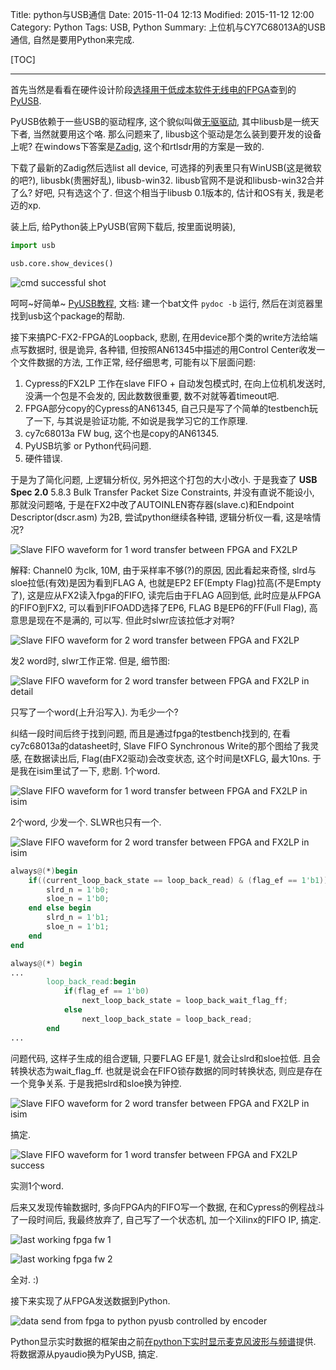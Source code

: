 Title: python与USB通信
Date: 2015-11-04 12:13
Modified: 2015-11-12 12:00
Category: Python
Tags: USB, Python
Summary: 上位机与CY7C68013A的USB通信, 自然是要用Python来完成.

[TOC]

---

首先当然是看看在硬件设计阶段[选择用于低成本软件无线电的FPGA]({filename}../Electronics/选择用于低成本软件无线电的FPGA.md)查到的[PyUSB](https://walac.github.io/pyusb/).

PyUSB依赖于一些USB的驱动程序, 这个貌似叫做[无驱驱动](http://wenku.baidu.com/view/98ebaf4a2b160b4e767fcfbe.html), 其中libusb是一统天下者, 当然就要用这个咯. 那么问题来了, libusb这个驱动是怎么装到要开发的设备上呢? 在windows下答案是[Zadig](http://zadig.akeo.ie/), 这个和rtlsdr用的方案是一致的.

下载了最新的Zadig然后选list all device, 可选择的列表里只有WinUSB(这是微软的吧?), libusbk(贵圈好乱), libusb-win32. libusb官网不是说和libusb-win32合并了么? 好吧, 只有选这个了. 但这个相当于libusb 0.1版本的, 估计和OS有关, 我是老迈的xp.

装上后, 给Python装上PyUSB(官网下载后, 按里面说明装),

```python
import usb

usb.core.show_devices()

```

![cmd successful shot][1]

呵呵~好简单~ [PyUSB教程](https://github.com/walac/pyusb/blob/master/docs/tutorial.rst), 文档: 建一个bat文件 `pydoc -b` 运行, 然后在浏览器里找到usb这个package的帮助.

接下来搞PC-FX2-FPGA的Loopback, 悲剧, 在用device那个类的write方法给端点写数据时, 很是诡异, 各种错, 但按照AN61345中描述的用Control Center收发一个文件数据的方法, 工作正常, 经仔细思考, 可能有以下层面问题:

1. Cypress的FX2LP 工作在slave FIFO + 自动发包模式时, 在向上位机机发送时, 没满一个包是不会发的, 因此数数很重要, 数不对就等着timeout吧.
2. FPGA部分copy的Cypress的AN61345, 自己只是写了个简单的testbench玩了一下, 与其说是验证功能, 不如说是我学习它的工作原理.
3. cy7c68013a FW bug, 这个也是copy的AN61345.
4. PyUSB坑爹 or Python代码问题.
5. 硬件错误.

于是为了简化问题, 上逻辑分析仪, 另外把这个打包的大小改小. 于是我查了 **USB Spec 2.0** 5.8.3 Bulk Transfer Packet Size Constraints, 并没有直说不能设小, 那就没问题咯, 于是在FX2中改了AUTOINLEN寄存器(slave.c)和Endpoint Descriptor(dscr.asm) 为2B, 尝试python继续各种错, 逻辑分析仪一看, 这是啥情况?

![Slave FIFO waveform for 1 word transfer between FPGA and FX2LP][2]

解释: Channel0 为clk, 10M, 由于采样率不够(?)的原因, 因此看起来奇怪, slrd与sloe拉低(有效)是因为看到FLAG A, 也就是EP2 EF(Empty Flag)拉高(不是Empty了), 这是应从FX2读入fpga的FIFO, 读完后由于FLAG A回到低, 此时应是从FPGA的FIFO到FX2, 可以看到FIFOADD选择了EP6, FLAG B是EP6的FF(Full Flag), 高意思是现在不是满的, 可以写. 但此时slwr应该拉低才对啊?

![Slave FIFO waveform for 2 word transfer between FPGA and FX2LP][3]

发2 word时, slwr工作正常. 但是, 细节图:

![Slave FIFO waveform for 2 word transfer between FPGA and FX2LP in detail][4]

只写了一个word(上升沿写入). 为毛少一个?

纠结一段时间后终于找到问题, 而且是通过fpga的testbench找到的, 在看cy7c68013a的datasheet时, Slave FIFO Synchronous Write的那个图给了我灵感, 在数据读出后, Flag(由FX2驱动)会改变状态, 这个时间是tXFLG, 最大10ns. 于是我在isim里试了一下, 悲剧. 1个word.

![Slave FIFO waveform for 1 word transfer between FPGA and FX2LP in isim][5]

2个word, 少发一个. SLWR也只有一个.

![Slave FIFO waveform for 2 word transfer between FPGA and FX2LP in isim][6]

```verilog
always@(*)begin
    if((current_loop_back_state == loop_back_read) & (flag_ef == 1'b1))begin
        slrd_n = 1'b0;
        sloe_n = 1'b0;
    end else begin
        slrd_n = 1'b1;
        sloe_n = 1'b1;
    end
end

always@(*) begin
...
        loop_back_read:begin
            if(flag_ef == 1'b0)
                next_loop_back_state = loop_back_wait_flag_ff;
            else
                next_loop_back_state = loop_back_read;
        end
...
```

问题代码, 这样子生成的组合逻辑, 只要FLAG EF是1, 就会让slrd和sloe拉低. 且会转换状态为wait_flag_ff. 也就是说会在FIFO锁存数据的同时转换状态, 则应是存在一个竞争关系. 于是我把slrd和sloe换为钟控.

![Slave FIFO waveform for 2 word transfer between FPGA and FX2LP in isim][7]

搞定.

![Slave FIFO waveform for 1 word transfer between FPGA and FX2LP success][8]

实测1个word.

后来又发现传输数据时, 多向FPGA内的FIFO写一个数据, 在和Cypress的例程战斗了一段时间后, 我最终放弃了, 自己写了一个状态机, 加一个Xilinx的FIFO IP, 搞定.

![last working fpga fw 1][9]

![last working fpga fw 2][10]

全对. :)

接下来实现了从FPGA发送数据到Python.

![data send from fpga to python pyusb controlled by encoder][11]

Python显示实时数据的框架由之前[在python下实时显示麦克风波形与频谱]({filename}在python下实时显示麦克风波形与频谱.md)提供. 将数据源从pyaudio换为PyUSB, 搞定.


[1]: {filename}../images/pythonyu-usbtong-xin/1.png
[2]: {filename}../images/pythonyu-usbtong-xin/2.png
[3]: {filename}../images/pythonyu-usbtong-xin/3.png
[4]: {filename}../images/pythonyu-usbtong-xin/4.png
[5]: {filename}../images/pythonyu-usbtong-xin/5.png
[6]: {filename}../images/pythonyu-usbtong-xin/6.png
[7]: {filename}../images/pythonyu-usbtong-xin/7.png
[8]: {filename}../images/pythonyu-usbtong-xin/8.png
[9]: {filename}../images/pythonyu-usbtong-xin/9.png
[10]: {filename}../images/pythonyu-usbtong-xin/10.png
[11]: {filename}../images/pythonyu-usbtong-xin/11.gif
